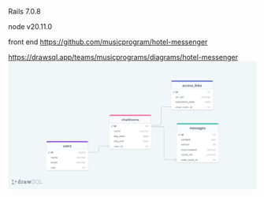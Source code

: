 Rails 7.0.8

node v20.11.0

front end 
https://github.com/musicprogram/hotel-messenger


https://drawsql.app/teams/musicprograms/diagrams/hotel-messenger 
![Texto Alternativo](/diagrama.png)